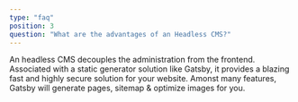 ```yaml
---
type: "faq"
position: 3
question: "What are the advantages of an Headless CMS?"
---
```


An headless CMS decouples the administration from the frontend. Associated with a static generator solution like Gatsby,
it provides a blazing fast and highly secure solution for your website. Amonst many features, Gatsby will generate pages,
sitemap & optimize images for you.
